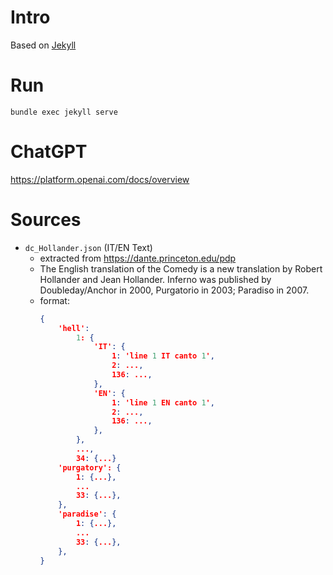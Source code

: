 # Intro
Based on [Jekyll](https://jekyllrb.com/)

# Run
`bundle exec jekyll serve`

# ChatGPT
https://platform.openai.com/docs/overview

# Sources
- `dc_Hollander.json` (IT/EN Text)
  - extracted from https://dante.princeton.edu/pdp
  - The English translation of the Comedy is a new translation by Robert Hollander and Jean Hollander. Inferno was published by Doubleday/Anchor in 2000, Purgatorio in 2003; Paradiso in 2007.
  - format:
    ```json
    {
        'hell':
            1: {
                'IT': {
                    1: 'line 1 IT canto 1',
                    2: ...,
                    136: ...,
                },
                'EN': {
                    1: 'line 1 EN canto 1',
                    2: ...,
                    136: ...,
                },
            },
            ...,
            34: {...}
        'purgatory': {
            1: {...},
            ...
            33: {...},
        },
        'paradise': {
            1: {...},
            ...
            33: {...},
        },
    }
    ```